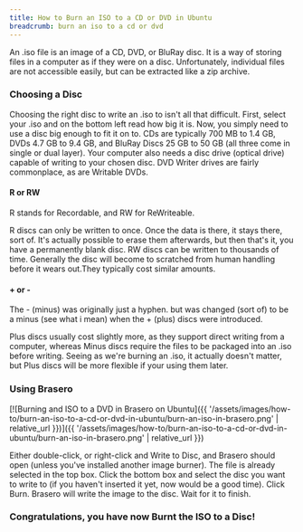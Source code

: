```yaml
---
title: How to Burn an ISO to a CD or DVD in Ubuntu
breadcrumb: burn an iso to a cd or dvd
---
```


An .iso file is an image of a CD, DVD, or BluRay disc. It is a way of storing files in a computer as if they were on a disc. Unfortunately, individual files are not accessible easily, but can be extracted like a zip archive.

### Choosing a Disc

Choosing the right disc to write an .iso to isn't all that difficult. First, select your .iso and on the bottom left read how big it is. Now, you simply need to use a disc big enough to fit it on to. CDs are typically 700 MB to 1.4 GB, DVDs 4.7 GB to 9.4 GB, and BluRay Discs 25 GB to 50 GB (all three come in single or dual layer). Your computer also needs a disc drive (optical drive) capable of writing to your chosen disc. DVD Writer drives are fairly commonplace, as are Writable DVDs.

#### R or RW

R stands for Recordable, and RW for ReWriteable.

R discs can only be written to once. Once the data is there, it stays there, sort of. It's actually possible to erase them afterwards, but then that's it, you have a permanently blank disc. RW discs can be written to thousands of time. Generally the disc will become to scratched from human handling before it wears out.They typically cost similar amounts.

#### + or -

The - (minus) was originally just a hyphen. but was changed (sort of) to be a minus (see what i mean) when the + (plus) discs were introduced.

Plus discs usually cost slightly more, as they support direct writing from a computer, whereas Minus discs require the files to be packaged into an .iso before writing. Seeing as we're burning an .iso, it actually doesn't matter, but Plus discs will be more flexible if your using them later.

### Using Brasero

[![Burning and ISO to a DVD in Brasero on Ubuntu]({{ '/assets/images/how-to/burn-an-iso-to-a-cd-or-dvd-in-ubuntu/burn-an-iso-in-brasero.png' | relative_url }})]({{ '/assets/images/how-to/burn-an-iso-to-a-cd-or-dvd-in-ubuntu/burn-an-iso-in-brasero.png' | relative_url }})

Either double-click, or right-click and <span class="box">Write to Disc</span>, and Brasero should open (unless you've installed another image burner). The file is already selected in the top box. Click the bottom box and select the disc you want to write to (if you haven't inserted it yet, now would be a good time). Click <span class="box">Burn</span>. Brasero will write the image to the disc. Wait for it to finish.

### Congratulations, you have now Burnt the ISO to a Disc!
